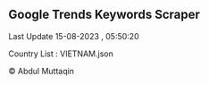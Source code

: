 

## Google Trends Keywords Scraper 
 
Last Update 15-08-2023 , 05:50:20

Country List :
VIETNAM.json



© Abdul Muttaqin 
